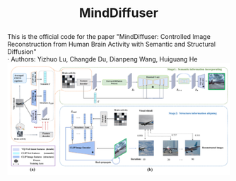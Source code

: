 # <p align="center">  MindDiffuser  </p> 
This is the official code for the paper "MindDiffuser: Controlled Image Reconstruction from Human Brain Activity with Semantic and Structural Diffusion"<br>
· Authors: Yizhuo Lu, Changde Du, Dianpeng Wang, Huiguang He
![](https://github.com/ReedOnePeck/MindDiffuser/blob/main/Images/overview.png)
